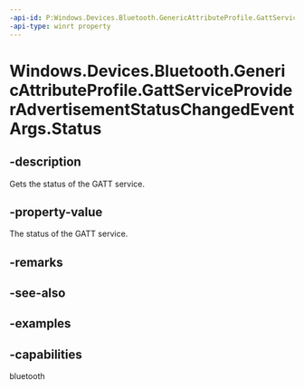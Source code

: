 ```yaml
---
-api-id: P:Windows.Devices.Bluetooth.GenericAttributeProfile.GattServiceProviderAdvertisementStatusChangedEventArgs.Status
-api-type: winrt property
---
```


<!-- Property syntax.
public GattServiceProviderAdvertisementStatus Status { get; }
-->

# Windows.Devices.Bluetooth.GenericAttributeProfile.GattServiceProviderAdvertisementStatusChangedEventArgs.Status

## -description
Gets the status of the GATT service.

## -property-value
The status of the GATT service.

## -remarks

## -see-also

## -examples


## -capabilities
bluetooth
